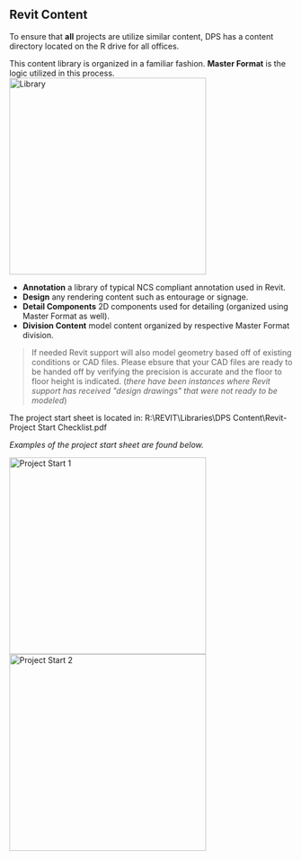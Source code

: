 ## Revit Content

To ensure that **all** projects are utilize similar content, DPS has a content directory located on the R drive for all offices.

This content library is organized in a familiar fashion. **Master Format** is the logic utilized in this process.
<img src="images/2-1/2-1_projectstart1.png" alt="Library" width = "350"/>

* **Annotation** a library of typical NCS compliant annotation used in Revit.
* **Design** any rendering content such as entourage or signage.
* **Detail Components** 2D components used for detailing (organized using Master Format as well).
* **Division Content** model content organized by respective Master Format division.

>If needed Revit support will also model geometry based off of existing conditions or CAD files. Please ebsure that your CAD files are ready to be handed off by verifying the precision is accurate and the floor to floor height is indicated. (*there have been instances where Revit support has received "design drawings" that were not ready to be modeled*)

The project start sheet is located in: R:\REVIT\Libraries\DPS Content\Revit-Project Start Checklist.pdf 

*Examples of the project start sheet are found below.*

<img src="images/2-1/2-1_projectstart1.png" alt="Project Start 1" width = "350"/>
<img src="images/2-1/2-1_projectstart2.png" alt="Project Start 2" width = "350"/>

